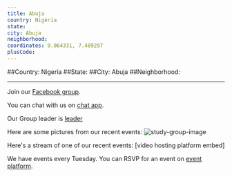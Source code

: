 ```yaml
---
title: Abuja
country: Nigeria
state: 
city: Abuja
neighborhood: 
coordinates: 9.064331, 7.489297
plusCode:
---
```


##Country: Nigeria
##State: 
##City: Abuja
##Neighborhood: 
*****
Join our [Facebook group](https://www.facebook.com/groups/abuja.free.code.camp).

You can chat with us on [chat app]().

Our Group leader is [leader]()

Here are some pictures from our recent events:
![study-group-image]()

Here's a stream of one of our recent events:
[video hosting platform embed]

We have events every Tuesday. You can RSVP for an event on [event platform]().
